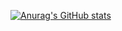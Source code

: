 <!--
 * @Description: What's this for
 * @Autor: WangYuan
 * @Date: 2021-12-20 14:20:57
 * @LastEditors: WangYuan
 * @LastEditTime: 2022-04-24 09:14:25
-->




[![Anurag's GitHub stats](https://github-readme-stats.vercel.app/api?username=wjkcxs)](https://github.com/anuraghazra/github-readme-stats)
